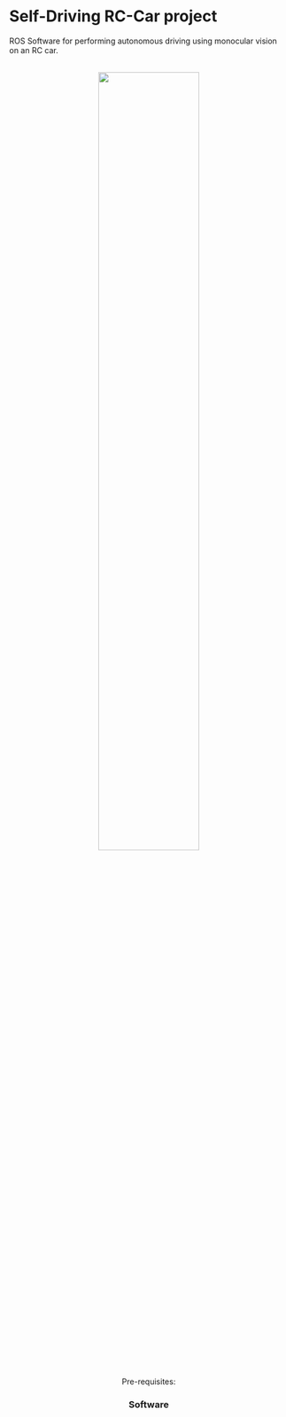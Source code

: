 # Self-Driving RC-Car project  
ROS Software for performing autonomous driving using monocular vision on an RC car.  

<br />
<div align="center"><img width="60%" src ="https://raw.githubusercontent.com/germain-hug/Autonomous-RC-Car/master/images/controller.png" /><p style="text-align=center;> PS4 Controls description</p></div>  
<br /> 

## Pre-requisites:  
### Software  


 
